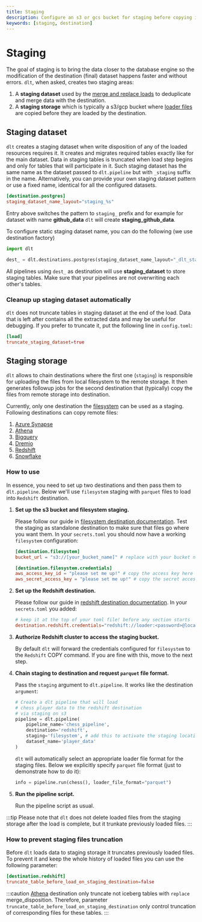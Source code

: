 ```yaml
---
title: Staging
description: Configure an s3 or gcs bucket for staging before copying into the destination
keywords: [staging, destination]
---
```

# Staging

The goal of staging is to bring the data closer to the database engine so the modification of the destination (final) dataset happens faster and without errors. `dlt`, when asked, creates two
staging areas:
1. A **staging dataset** used by the [merge and replace loads](../general-usage/incremental-loading.md#merge-incremental_loading) to deduplicate and merge data with the destination.
2. A **staging storage** which is typically a s3/gcp bucket where [loader files](file-formats/) are copied before they are loaded by the destination.

## Staging dataset
`dlt` creates a staging dataset when write disposition of any of the loaded resources requires it. It creates and migrates required tables exactly like for the
main dataset. Data in staging tables is truncated when load step begins and only for tables that will participate in it.
Such staging dataset has the same name as the dataset passed to `dlt.pipeline` but with `_staging` suffix in the name. Alternatively, you can provide your own staging dataset pattern or use a fixed name, identical for all the
configured datasets.
```toml
[destination.postgres]
staging_dataset_name_layout="staging_%s"
```
Entry above switches the pattern to `staging_` prefix and for example for dataset with name **github_data** `dlt` will create **staging_github_data**.

To configure static staging dataset name, you can do the following (we use destination factory)
```py
import dlt

dest_ = dlt.destinations.postgres(staging_dataset_name_layout="_dlt_staging")
```
All pipelines using `dest_` as destination will use **staging_dataset** to store staging tables. Make sure that your pipelines are not overwriting each other's tables.

### Cleanup up staging dataset automatically
`dlt` does not truncate tables in staging dataset at the end of the load. Data that is left after contains all the extracted data and may be useful for debugging.
If you prefer to truncate it, put the following line in `config.toml`:

```toml
[load]
truncate_staging_dataset=true
```

## Staging storage
`dlt` allows to chain destinations where the first one (`staging`) is responsible for uploading the files from local filesystem to the remote storage. It then generates followup jobs for the second destination that (typically) copy the files from remote storage into destination.

Currently, only one destination the [filesystem](destinations/filesystem.md) can be used as a staging. Following destinations can copy remote files:

1. [Azure Synapse](destinations/synapse#staging-support)
1. [Athena](destinations/athena#staging-support)
1. [Bigquery](destinations/bigquery.md#staging-support)
1. [Dremio](destinations/dremio#staging-support)
1. [Redshift](destinations/redshift.md#staging-support)
1. [Snowflake](destinations/snowflake.md#staging-support)

### How to use
In essence, you need to set up two destinations and then pass them to `dlt.pipeline`. Below we'll use `filesystem` staging with `parquet` files to load into `Redshift` destination.

1. **Set up the s3 bucket and filesystem staging.**

    Please follow our guide in [filesystem destination documentation](destinations/filesystem.md). Test the staging as standalone destination to make sure that files go where you want them. In your `secrets.toml` you should now have a working `filesystem` configuration:
    ```toml
    [destination.filesystem]
    bucket_url = "s3://[your_bucket_name]" # replace with your bucket name,

    [destination.filesystem.credentials]
    aws_access_key_id = "please set me up!" # copy the access key here
    aws_secret_access_key = "please set me up!" # copy the secret access key here
    ```

2. **Set up the Redshift destination.**

    Please follow our guide in [redshift destination documentation](destinations/redshift.md). In your `secrets.toml` you added:
    ```toml
    # keep it at the top of your toml file! before any section starts
    destination.redshift.credentials="redshift://loader:<password>@localhost/dlt_data?connect_timeout=15"
    ```

3. **Authorize Redshift cluster to access the staging bucket.**

    By default `dlt` will forward the credentials configured for `filesystem` to the `Redshift` COPY command. If you are fine with this, move to the next step.

4. **Chain staging to destination and request `parquet` file format.**

    Pass the `staging` argument to `dlt.pipeline`. It works like the destination `argument`:
    ```py
    # Create a dlt pipeline that will load
    # chess player data to the redshift destination
    # via staging on s3
    pipeline = dlt.pipeline(
        pipeline_name='chess_pipeline',
        destination='redshift',
        staging='filesystem', # add this to activate the staging location
        dataset_name='player_data'
    )
    ```
    `dlt` will automatically select an appropriate loader file format for the staging files. Below we explicitly specify `parquet` file format (just to demonstrate how to do it):
    ```py
    info = pipeline.run(chess(), loader_file_format="parquet")
    ```

5. **Run the pipeline script.**

    Run the pipeline script as usual.

:::tip
Please note that `dlt` does not delete loaded files from the staging storage after the load is complete, but it trunkate previously loaded files.
:::

### How to prevent staging files truncation

Before `dlt` loads data to staging storage it truncates previously loaded files. To prevent it and keep the whole history
of loaded files you can use the following parameter:

```toml
[destination.redshift]
truncate_table_before_load_on_staging_destination=false
```

:::caution
[Athena](destinations/athena#staging-support) destination only truncate not iceberg tables with `replace` merge_disposition.
Therefore, parameter `truncate_table_before_load_on_staging_destination` only control truncation of corresponding files for these tables.
:::
